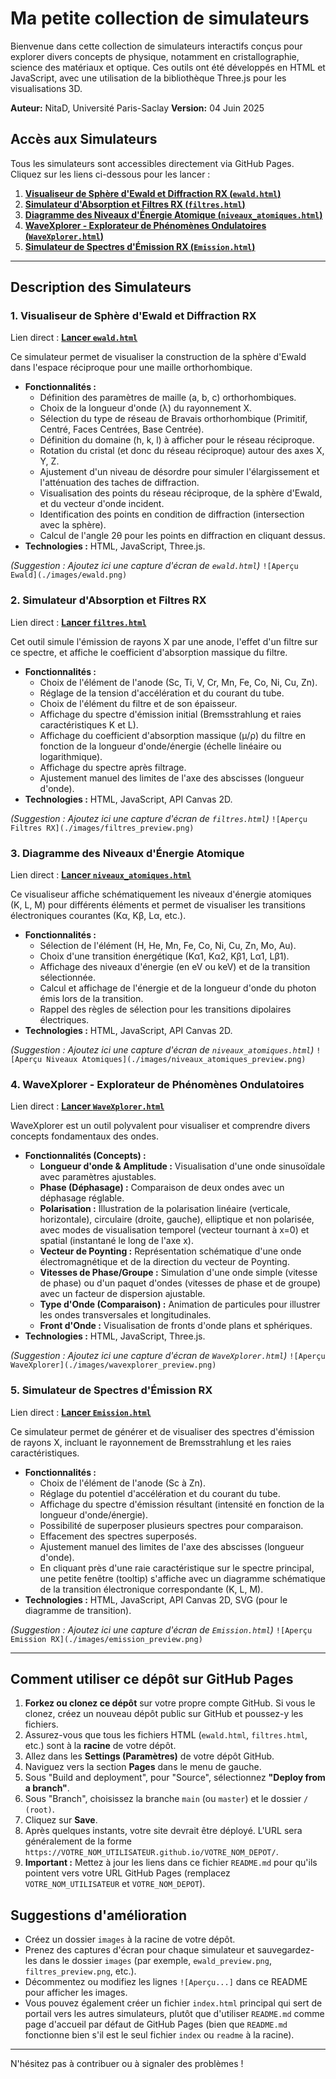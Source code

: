 # Ma petite collection de simulateurs

Bienvenue dans cette collection de simulateurs interactifs conçus pour explorer divers concepts de physique, notamment en cristallographie, science des matériaux et optique. Ces outils ont été développés en HTML et JavaScript, avec une utilisation de la bibliothèque Three.js pour les visualisations 3D.

**Auteur:** NitaD, Université Paris-Saclay
**Version:** 04 Juin 2025

## Accès aux Simulateurs

Tous les simulateurs sont accessibles directement via GitHub Pages. Cliquez sur les liens ci-dessous pour les lancer :

1.  **[Visualiseur de Sphère d'Ewald et Diffraction RX (`ewald.html`)](#1-visualiseur-de-sphère-dewald-et-diffraction-rx)**
2.  **[Simulateur d'Absorption et Filtres RX (`filtres.html`)](#2-simulateur-dabsorption-et-filtres-rx)**
3.  **[Diagramme des Niveaux d'Énergie Atomique (`niveaux_atomiques.html`)](#3-diagramme-des-niveaux-dénergie-atomique)**
4.  **[WaveXplorer - Explorateur de Phénomènes Ondulatoires (`WaveXplorer.html`)](#4-wavexplorer---explorateur-de-phénomènes-ondulatoires)**
5.  **[Simulateur de Spectres d'Émission RX (`Emission.html`)](#5-simulateur-de-spectres-démission-rx)**

---

## Description des Simulateurs

### 1. Visualiseur de Sphère d'Ewald et Diffraction RX
Lien direct : [**Lancer `ewald.html`**](https://nitad54448.github.io/enseignement/ewald.html)

Ce simulateur permet de visualiser la construction de la sphère d'Ewald dans l'espace réciproque pour une maille orthorhombique.
* **Fonctionnalités :**
    * Définition des paramètres de maille (a, b, c) orthorhombiques.
    * Choix de la longueur d'onde (λ) du rayonnement X.
    * Sélection du type de réseau de Bravais orthorhombique (Primitif, Centré, Faces Centrées, Base Centrée).
    * Définition du domaine (h, k, l) à afficher pour le réseau réciproque.
    * Rotation du cristal (et donc du réseau réciproque) autour des axes X, Y, Z.
    * Ajustement d'un niveau de désordre pour simuler l'élargissement et l'atténuation des taches de diffraction.
    * Visualisation des points du réseau réciproque, de la sphère d'Ewald, et du vecteur d'onde incident.
    * Identification des points en condition de diffraction (intersection avec la sphère).
    * Calcul de l'angle 2θ pour les points en diffraction en cliquant dessus.
* **Technologies :** HTML, JavaScript, Three.js.

*(Suggestion : Ajoutez ici une capture d'écran de `ewald.html`)*
`![Aperçu Ewald](./images/ewald.png)`

### 2. Simulateur d'Absorption et Filtres RX
Lien direct : [**Lancer `filtres.html`**](https://VOTRE_NOM_UTILISATEUR.github.io/VOTRE_NOM_DEPOT/filtres.html)

Cet outil simule l'émission de rayons X par une anode, l'effet d'un filtre sur ce spectre, et affiche le coefficient d'absorption massique du filtre.
* **Fonctionnalités :**
    * Choix de l'élément de l'anode (Sc, Ti, V, Cr, Mn, Fe, Co, Ni, Cu, Zn).
    * Réglage de la tension d'accélération et du courant du tube.
    * Choix de l'élément du filtre et de son épaisseur.
    * Affichage du spectre d'émission initial (Bremsstrahlung et raies caractéristiques K et L).
    * Affichage du coefficient d'absorption massique (μ/ρ) du filtre en fonction de la longueur d'onde/énergie (échelle linéaire ou logarithmique).
    * Affichage du spectre après filtrage.
    * Ajustement manuel des limites de l'axe des abscisses (longueur d'onde).
* **Technologies :** HTML, JavaScript, API Canvas 2D.

*(Suggestion : Ajoutez ici une capture d'écran de `filtres.html`)*
`![Aperçu Filtres RX](./images/filtres_preview.png)`

### 3. Diagramme des Niveaux d'Énergie Atomique
Lien direct : [**Lancer `niveaux_atomiques.html`**](https://VOTRE_NOM_UTILISATEUR.github.io/VOTRE_NOM_DEPOT/niveaux_atomiques.html)

Ce visualiseur affiche schématiquement les niveaux d'énergie atomiques (K, L, M) pour différents éléments et permet de visualiser les transitions électroniques courantes (Kα, Kβ, Lα, etc.).
* **Fonctionnalités :**
    * Sélection de l'élément (H, He, Mn, Fe, Co, Ni, Cu, Zn, Mo, Au).
    * Choix d'une transition énergétique (Kα1, Kα2, Kβ1, Lα1, Lβ1).
    * Affichage des niveaux d'énergie (en eV ou keV) et de la transition sélectionnée.
    * Calcul et affichage de l'énergie et de la longueur d'onde du photon émis lors de la transition.
    * Rappel des règles de sélection pour les transitions dipolaires électriques.
* **Technologies :** HTML, JavaScript, API Canvas 2D.

*(Suggestion : Ajoutez ici une capture d'écran de `niveaux_atomiques.html`)*
`![Aperçu Niveaux Atomiques](./images/niveaux_atomiques_preview.png)`

### 4. WaveXplorer - Explorateur de Phénomènes Ondulatoires
Lien direct : [**Lancer `WaveXplorer.html`**](https://VOTRE_NOM_UTILISATEUR.github.io/VOTRE_NOM_DEPOT/WaveXplorer.html)

WaveXplorer est un outil polyvalent pour visualiser et comprendre divers concepts fondamentaux des ondes.
* **Fonctionnalités (Concepts) :**
    * **Longueur d'onde & Amplitude :** Visualisation d'une onde sinusoïdale avec paramètres ajustables.
    * **Phase (Déphasage) :** Comparaison de deux ondes avec un déphasage réglable.
    * **Polarisation :** Illustration de la polarisation linéaire (verticale, horizontale), circulaire (droite, gauche), elliptique et non polarisée, avec modes de visualisation temporel (vecteur tournant à x=0) et spatial (instantané le long de l'axe x).
    * **Vecteur de Poynting :** Représentation schématique d'une onde électromagnétique et de la direction du vecteur de Poynting.
    * **Vitesses de Phase/Groupe :** Simulation d'une onde simple (vitesse de phase) ou d'un paquet d'ondes (vitesses de phase et de groupe) avec un facteur de dispersion ajustable.
    * **Type d'Onde (Comparaison) :** Animation de particules pour illustrer les ondes transversales et longitudinales.
    * **Front d'Onde :** Visualisation de fronts d'onde plans et sphériques.
* **Technologies :** HTML, JavaScript, Three.js.

*(Suggestion : Ajoutez ici une capture d'écran de `WaveXplorer.html`)*
`![Aperçu WaveXplorer](./images/wavexplorer_preview.png)`

### 5. Simulateur de Spectres d'Émission RX
Lien direct : [**Lancer `Emission.html`**](https://VOTRE_NOM_UTILISATEUR.github.io/VOTRE_NOM_DEPOT/Emission.html)

Ce simulateur permet de générer et de visualiser des spectres d'émission de rayons X, incluant le rayonnement de Bremsstrahlung et les raies caractéristiques.
* **Fonctionnalités :**
    * Choix de l'élément de l'anode (Sc à Zn).
    * Réglage du potentiel d'accélération et du courant du tube.
    * Affichage du spectre d'émission résultant (intensité en fonction de la longueur d'onde/énergie).
    * Possibilité de superposer plusieurs spectres pour comparaison.
    * Effacement des spectres superposés.
    * Ajustement manuel des limites de l'axe des abscisses (longueur d'onde).
    * En cliquant près d'une raie caractéristique sur le spectre principal, une petite fenêtre (tooltip) s'affiche avec un diagramme schématique de la transition électronique correspondante (K, L, M).
* **Technologies :** HTML, JavaScript, API Canvas 2D, SVG (pour le diagramme de transition).

*(Suggestion : Ajoutez ici une capture d'écran de `Emission.html`)*
`![Aperçu Emission RX](./images/emission_preview.png)`

---

## Comment utiliser ce dépôt sur GitHub Pages

1.  **Forkez ou clonez ce dépôt** sur votre propre compte GitHub. Si vous le clonez, créez un nouveau dépôt public sur GitHub et poussez-y les fichiers.
2.  Assurez-vous que tous les fichiers HTML (`ewald.html`, `filtres.html`, etc.) sont à la **racine** de votre dépôt.
3.  Allez dans les **Settings (Paramètres)** de votre dépôt GitHub.
4.  Naviguez vers la section **Pages** dans le menu de gauche.
5.  Sous "Build and deployment", pour "Source", sélectionnez **"Deploy from a branch"**.
6.  Sous "Branch", choisissez la branche `main` (ou `master`) et le dossier `/ (root)`.
7.  Cliquez sur **Save**.
8.  Après quelques instants, votre site devrait être déployé. L'URL sera généralement de la forme `https://VOTRE_NOM_UTILISATEUR.github.io/VOTRE_NOM_DEPOT/`.
9.  **Important :** Mettez à jour les liens dans ce fichier `README.md` pour qu'ils pointent vers votre URL GitHub Pages (remplacez `VOTRE_NOM_UTILISATEUR` et `VOTRE_NOM_DEPOT`).

## Suggestions d'amélioration

* Créez un dossier `images` à la racine de votre dépôt.
* Prenez des captures d'écran pour chaque simulateur et sauvegardez-les dans le dossier `images` (par exemple, `ewald_preview.png`, `filtres_preview.png`, etc.).
* Décommentez ou modifiez les lignes `![Aperçu...]` dans ce README pour afficher les images.
* Vous pouvez également créer un fichier `index.html` principal qui sert de portail vers les autres simulateurs, plutôt que d'utiliser `README.md` comme page d'accueil par défaut de GitHub Pages (bien que `README.md` fonctionne bien s'il est le seul fichier `index` ou `readme` à la racine).

---

N'hésitez pas à contribuer ou à signaler des problèmes !
